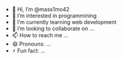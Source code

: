 - 👋 Hi, I’m @mass1mo42
- 👀 I’m interested in programmining
- 🌱 I’m currently learning web development
- 💞️ I’m looking to collaborate on ...
- 📫 How to reach me ...
- 😄 Pronouns: ...
- ⚡ Fun fact: ...


